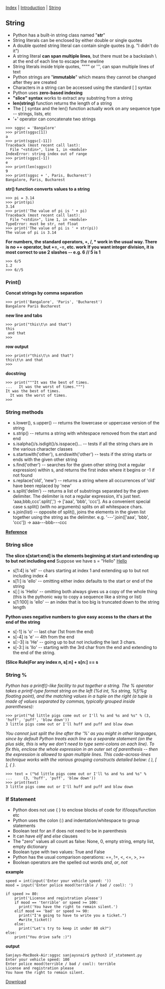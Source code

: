 [Index](/python-training)  |  [Introduction](/python-training/intro) |  [String](/python-training/string) 

## String

- Python has a built-in string class named "**str**"
- String literals can be enclosed by either double or single quotes
- A double quoted string literal can contain single quotes (e.g. "I didn't do it")
- A string literal **can span multiple lines**, but there must be a backslash \ at the end of each line to escape the newline
- String literals inside triple quotes, """" or ''', can span multiple lines of text
- Python strings are "**immutable**" which means they cannot be changed after they are created
- Characters in a string can be accessed using the standard [ ] syntax
- Python uses **zero-based indexing**
- **"slice" syntax** works to extract any substring from a string
- **len(string)** function returns the length of a string
- The [ ] syntax and the len() function actually work on any sequence type -- strings, lists, etc
- '+' operator can concatenate two strings

```
>>> sggsc = 'Bangalore'
>>> print(sggsc[1])
a
>>> print(sggsc[-11])
Traceback (most recent call last):
  File "<stdin>", line 1, in <module>
IndexError: string index out of range
>>> print(sggsc[-1])
e
>>> print(len(sggsc))
9
>>> print(sggsc + ', Paris, Bucharest')
Bangalore, Paris, Bucharest
```

**str() function converts values to a string**
```
>>> pi = 3.14
>>> print(pi)
3.14
>>> print('The value of pi is ' + pi)
Traceback (most recent call last):
  File "<stdin>", line 1, in <module>
TypeError: must be str, not float
>>> print('The value of pi is ' + str(pi))
The value of pi is 3.14
```

**For numbers, the standard operators, +, /, * work in the usual way. There is no ++ operator, but +=, -=, etc. work**
**If you want integer division, it is most correct to use 2 slashes -- e.g. 6 // 5 is 1**
```
>>> 6/5
1.2
>>> 6//5
```

### Print()

**Concat strings by comma separation**
```
>>> print('Bangalore', 'Paris', 'Bucharest')
Bangalore Paris Bucharest
```

**new line and tabs**
```
>>> print("this\t\n and that")
this
 and that
>>>
```

**row output**
```
>>> print(r"this\t\n and that")
this\t\n and that
>>>
```

**docstring**
```
>>> print("""It was the best of times.
...   It was the worst of times.""")
It was the best of times.
  It was the worst of times.
>>>
```


### String methods

- s.lower(), s.upper() -- returns the lowercase or uppercase version of the string
- s.strip() -- returns a string with whitespace removed from the start and end
- s.isalpha()/s.isdigit()/s.isspace()... -- tests if all the string chars are in the various character classes
- s.startswith('other'), s.endswith('other') -- tests if the string starts or ends with the given other string
- s.find('other') -- searches for the given other string (not a regular expression) within s, and returns the first index where it begins or -1 if not found
- s.replace('old', 'new') -- returns a string where all occurrences of 'old' have been replaced by 'new'
- s.split('delim') -- returns a list of substrings separated by the given delimiter. The delimiter is not a regular expression, it's just text. 'aaa,bbb,ccc'.split(',') -> ['aaa', 'bbb', 'ccc']. As a convenient special case s.split() (with no arguments) splits on all whitespace chars.
- s.join(list) -- opposite of split(), joins the elements in the given list together using the string as the delimiter. e.g. '---'.join(['aaa', 'bbb', 'ccc']) -> aaa---bbb---ccc

**[Reference](https://docs.python.org/3/library/stdtypes.html#string-methods)**

### String slice

**The slice s[start:end] is the elements beginning at start and extending up to but not including end**
Suppose we have s = "Hello"
[Hello](hello.png)

- s[1:4] is 'ell' -- chars starting at index 1 and extending up to but not including index 4
- s[1:] is 'ello' -- omitting either index defaults to the start or end of the string
- s[:] is 'Hello' -- omitting both always gives us a copy of the whole thing (this is the pythonic way to copy a sequence like a string or list)
- s[1:100] is 'ello' -- an index that is too big is truncated down to the string length

**Python uses negative numbers to give easy access to the chars at the end of the string**
- s[-1] is 'o' -- last char (1st from the end)
- s[-4] is 'e' -- 4th from the end
- s[:-3] is 'He' -- going up to but not including the last 3 chars.
- s[-3:] is 'llo' -- starting with the 3rd char from the end and extending to the end of the string.

**(Slice Rule)For any index n, s[:n] + s[n:] == s**

### String %

_Python has a printf()-like facility to put together a string. The % operator takes a printf-type format string on the left (%d int, %s string, %f/%g floating point), and the matching values in a tuple on the right (a tuple is made of values separated by commas, typically grouped inside parentheses):_

```
>>> print("%d little pigs come out or I'll %s and %s and %s" % (3, 'huff', 'puff', 'blow down'))
3 little pigs come out or I'll huff and puff and blow down
```

_You cannot just split the line after the '%' as you might in other languages, since by default Python treats each line as a separate statement (on the plus side, this is why we don't need to type semi-colons on each line). To fix this, enclose the whole expression in an outer set of parenthesis -- then the expression is allowed to span multiple lines. This code-across-lines technique works with the various grouping constructs detailed below: ( ), [ ], { }._

```
>>> text = ("%d little pigs come out or I'll %s and %s and %s" %
...     (3, 'huff', 'puff', 'blow down'))
>>> print(text)
3 little pigs come out or I'll huff and puff and blow down
```

### If Statement
- Python does not use { } to enclose blocks of code for if/loops/function etc
- Python uses the colon (:) and indentation/whitespace to group statements
- Boolean test for an if does not need to be in parenthesis
- It can have *elif* and *else* clauses
- The "zero" values all count as false: None, 0, empty string, empty list, empty dictionary
- Boolean type with two values: True and False
- Python has the usual comparison operations: ==, !=, <, <=, >, >=
- Boolean operators are the spelled out words *and*, *or*, *not*

**example**
```
speed = int(input('Enter your vehicle speed: '))
mood = input('Enter police mood(terrible / bad / cool): ')

if speed >= 80:
    print('License and registration please')
    if mood == 'terrible' or speed >= 100:
      print('You have the right to remain silent.')
    elif mood == 'bad' or speed >= 90:
      print("I'm going to have to write you a ticket.")
      #write_ticket()
    else:
      print("Let's try to keep it under 80 ok?")
else:
    print("You drive safe :)")
```

**output**
```
Sanjays-MacBook-Air:sggsc sanjaysnair$ python3 if_statement.py
Enter your vehicle speed: 100
Enter police mood(terrible / bad / cool): terrible
License and registration please
You have the right to remain silent.
```

[Download](if_statement.py)

